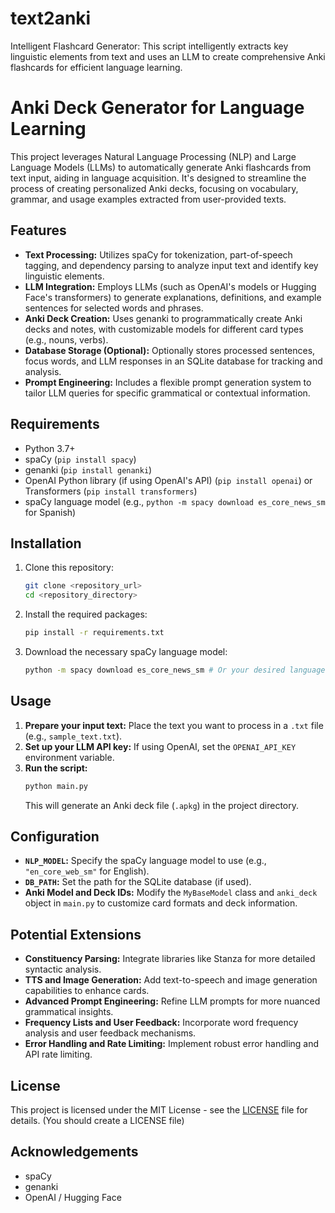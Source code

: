 # text2anki
Intelligent Flashcard Generator: This script intelligently extracts key linguistic elements from text and uses an LLM to create comprehensive Anki flashcards for efficient language learning.


# Anki Deck Generator for Language Learning

This project leverages Natural Language Processing (NLP) and Large Language Models (LLMs) to automatically generate Anki flashcards from text input, aiding in language acquisition. It's designed to streamline the process of creating personalized Anki decks, focusing on vocabulary, grammar, and usage examples extracted from user-provided texts.

## Features

*   **Text Processing:** Utilizes spaCy for tokenization, part-of-speech tagging, and dependency parsing to analyze input text and identify key linguistic elements.
*   **LLM Integration:** Employs LLMs (such as OpenAI's models or Hugging Face's transformers) to generate explanations, definitions, and example sentences for selected words and phrases.
*   **Anki Deck Creation:** Uses genanki to programmatically create Anki decks and notes, with customizable models for different card types (e.g., nouns, verbs).
*   **Database Storage (Optional):** Optionally stores processed sentences, focus words, and LLM responses in an SQLite database for tracking and analysis.
*   **Prompt Engineering:** Includes a flexible prompt generation system to tailor LLM queries for specific grammatical or contextual information.

## Requirements

*   Python 3.7+
*   spaCy (`pip install spacy`)
*   genanki (`pip install genanki`)
*   OpenAI Python library (if using OpenAI's API) (`pip install openai`) or Transformers (`pip install transformers`)
*   spaCy language model (e.g., `python -m spacy download es_core_news_sm` for Spanish)

## Installation

1.  Clone this repository:
    ```bash
    git clone <repository_url>
    cd <repository_directory>
    ```
2.  Install the required packages:
    ```bash
    pip install -r requirements.txt
    ```
3.  Download the necessary spaCy language model:
    ```bash
    python -m spacy download es_core_news_sm # Or your desired language model
    ```

## Usage

1.  **Prepare your input text:** Place the text you want to process in a `.txt` file (e.g., `sample_text.txt`).
2.  **Set up your LLM API key:** If using OpenAI, set the `OPENAI_API_KEY` environment variable.
3.  **Run the script:**
    ```bash
    python main.py
    ```
    This will generate an Anki deck file (`.apkg`) in the project directory.

## Configuration

*   **`NLP_MODEL`:** Specify the spaCy language model to use (e.g., `"en_core_web_sm"` for English).
*   **`DB_PATH`:** Set the path for the SQLite database (if used).
*   **Anki Model and Deck IDs:** Modify the `MyBaseModel` class and `anki_deck` object in `main.py` to customize card formats and deck information.

## Potential Extensions

*   **Constituency Parsing:** Integrate libraries like Stanza for more detailed syntactic analysis.
*   **TTS and Image Generation:** Add text-to-speech and image generation capabilities to enhance cards.
*   **Advanced Prompt Engineering:** Refine LLM prompts for more nuanced grammatical insights.
*   **Frequency Lists and User Feedback:** Incorporate word frequency analysis and user feedback mechanisms.
*   **Error Handling and Rate Limiting:** Implement robust error handling and API rate limiting.

## License

This project is licensed under the MIT License - see the [LICENSE](LICENSE) file for details. (You should create a LICENSE file)

## Acknowledgements

*   spaCy
*   genanki
*   OpenAI / Hugging Face
